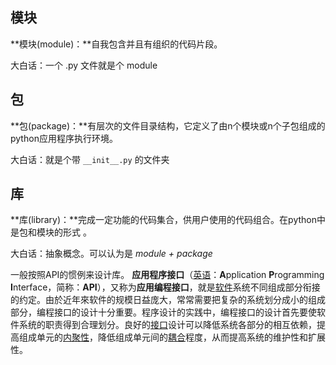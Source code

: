 ## 模块

**模块(module)：**自我包含并且有组织的代码片段。

大白话：一个 .py 文件就是个 module 

## 包

**包(package)：**有层次的文件目录结构，它定义了由n个模块或n个子包组成的python应用程序执行环境。 

大白话：就是个带 `__init__.py` 的文件夹 

## 库

**库(library)：**完成一定功能的代码集合，供用户使用的代码组合。在python中是包和模块的形式 。

大白话：抽象概念。可以认为是 *module + package*

一般按照API的惯例来设计库。
**应用程序接口**（[英语](https://link.zhihu.com/?target=http%3A//zh.wikipedia.org/wiki/%25E8%258B%25B1%25E8%25AF%25AD)：**A**pplication **P**rogramming **I**nterface，简称：**API**），又称为**应用编程接口**，就是[软件](https://link.zhihu.com/?target=http%3A//zh.wikipedia.org/wiki/%25E8%25BD%25AF%25E4%25BB%25B6)系统不同组成部分衔接的约定。由於近年來软件的规模日益庞大，常常需要把复杂的系统划分成小的组成部分，编程接口的设计十分重要。程序设计的实践中，编程接口的设计首先要使软件系统的职责得到合理划分。良好的[接口](https://link.zhihu.com/?target=http%3A//zh.wikipedia.org/wiki/%25E6%258E%25A5%25E5%258F%25A3)设计可以降低系统各部分的相互依赖，提高组成单元的[内聚性](https://link.zhihu.com/?target=http%3A//zh.wikipedia.org/wiki/%25E5%2585%25A7%25E8%2581%259A%25E5%258A%259B_%28%25E8%25A8%2588%25E7%25AE%2597%25E6%25A9%259F%25E7%25A7%2591%25E5%25AD%25B8%29)，降低组成单元间的[耦合](https://link.zhihu.com/?target=http%3A//zh.wikipedia.org/wiki/%25E8%2580%25A6%25E5%2590%2588%25E5%258A%259B_%28%25E8%25A8%2588%25E7%25AE%2597%25E6%25A9%259F%25E7%25A7%2591%25E5%25AD%25B8%29)程度，从而提高系统的维护性和扩展性。